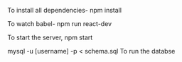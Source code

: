 
To install all dependencies- 
npm install

To watch babel-
npm run react-dev

To start the server,
npm start

mysql -u [username] -p < schema.sql
To run the databse 

